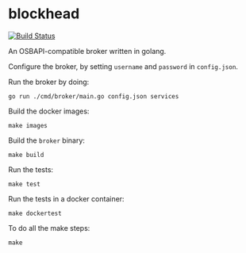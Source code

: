 # blockhead
[![Build Status](https://travis-ci.org/cloudfoundry-incubator/blockhead.svg?branch=master)](https://travis-ci.org/cloudfoundry-incubator/blockhead)

An OSBAPI-compatible broker written in golang.

Configure the broker, by setting `username` and `password` in `config.json`.

Run the broker by doing:

    go run ./cmd/broker/main.go config.json services

Build the docker images:

    make images

Build the `broker` binary:

    make build

Run the tests:

    make test

Run the tests in a docker container:

    make dockertest

To do all the make steps:

    make

